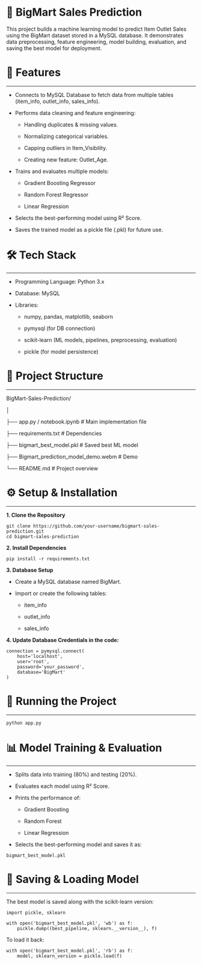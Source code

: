 # 🛒 BigMart Sales Prediction

This project builds a machine learning model to predict Item Outlet Sales using the BigMart dataset stored in a MySQL database. It demonstrates data preprocessing, feature engineering, model building, evaluation, and saving the best model for deployment.

# 📌 Features

---

* Connects to MySQL Database to fetch data from multiple tables (item_info, outlet_info, sales_info).

* Performs data cleaning and feature engineering:

   * Handling duplicates & missing values.

   * Normalizing categorical variables.

   * Capping outliers in Item_Visibility.

   * Creating new feature: Outlet_Age.

* Trains and evaluates multiple models:

   * Gradient Boosting Regressor

   * Random Forest Regressor

   * Linear Regression

* Selects the best-performing model using R² Score.

* Saves the trained model as a pickle file (.pkl) for future use.


# 🛠️ Tech Stack

---

* Programming Language: Python 3.x

* Database: MySQL

* Libraries:

   * numpy, pandas, matplotlib, seaborn

   * pymysql (for DB connection)

   * scikit-learn (ML models, pipelines, preprocessing, evaluation)

   * pickle (for model persistence)
 
# 📂 Project Structure

---
 
BigMart-Sales-Prediction/

│

├── app.py / notebook.ipynb             # Main implementation file

├── requirements.txt                    # Dependencies

├── bigmart_best_model.pkl              # Saved best ML model

├── Bigmart_prediction_model_demo.webm  # Demo

└── README.md                           # Project overview 

# ⚙️ Setup & Installation

---

**1. Clone the Repository**
```
git clone https://github.com/your-username/bigmart-sales-prediction.git
cd bigmart-sales-prediction
```

**2. Install Dependencies**
```
pip install -r requirements.txt

```

**3. Database Setup**

* Create a MySQL database named BigMart.

* Import or create the following tables:

  * item_info

  * outlet_info

  * sales_info

**4. Update Database Credentials in the code:**

```
connection = pymysql.connect(
    host='localhost',
    user='root',
    password='your_password',
    database='BigMart'
)

```

# 🚀 Running the Project

---

```
python app.py

```

# 📊 Model Training & Evaluation

---

* Splits data into training (80%) and testing (20%).

* Evaluates each model using R² Score.

* Prints the performance of:

  * Gradient Boosting

  * Random Forest

  * Linear Regression

* Selects the best-performing model and saves it as:

```
bigmart_best_model.pkl
```

# 💾 Saving & Loading Model

---

The best model is saved along with the scikit-learn version:

```
import pickle, sklearn

with open('bigmart_best_model.pkl', 'wb') as f:
    pickle.dump((best_pipeline, sklearn.__version__), f)

```

To load it back:

```
with open('bigmart_best_model.pkl', 'rb') as f:
    model, sklearn_version = pickle.load(f)
```



